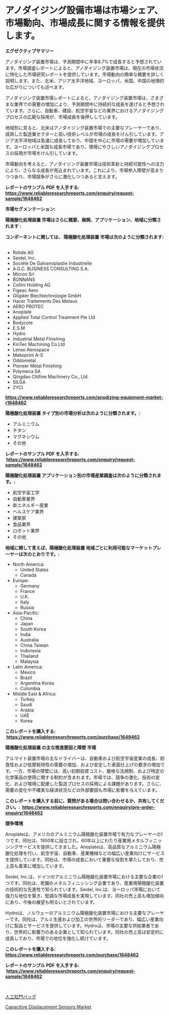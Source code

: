 <p><h1>アノダイジング設備市場は市場シェア、市場動向、市場成長に関する情報を提供します。</h1></p><p><strong>エグゼクティブサマリー</strong></p>
<p><p>アノダイジング装置市場は、予測期間中に年率8.7%で成長すると予想されています。市場調査レポートによると、アノダイジング装置市場は、現在の市場状況に特化した市場研究レポートを提供しています。市場動向の簡単な概要を詳しく説明します。また、北米、アジア太平洋地域、ヨーロッパ、米国、中国の地理的な広がりについても述べます。</p><p>アノダイジング装置市場レポートによると、アノダイジング装置市場は、さまざまな業界での需要の増加により、予測期間中に持続的な成長を遂げると予想されています。さらに、自動車、建設、航空宇宙などの業界におけるアノダイジングプロセスの広範な採用が、市場成長を後押ししています。</p><p>地域別に見ると、北米はアノダイジング装置市場での主要なプレーヤーであり、成熟した製造業セクターと高い技術レベルが市場の成長をけん引しています。アジア太平洋地域は急速に成長しており、中国を中心に市場の需要が増加しています。ヨーロッパと米国も成長市場であり、環境にやさしいアノダイジングプロセスの採用が市場をけん引しています。</p><p>市場動向を考えると、アノダイジング装置市場は技術革新と持続可能性への注力により、さらなる成長が見込まれています。これにより、市場参入障壁が高まりつつあり、市場競争がさらに激化しつつあると言えます。</p></p>
<p><strong>レポートのサンプル PDF を入手する: <a href="https://www.reliableresearchreports.com/enquiry/request-sample/1648462">https://www.reliableresearchreports.com/enquiry/request-sample/1648462</a></strong></p>
<p><strong>市場セグメンテーション:</strong></p>
<p><strong> 陽極酸化処理装置 市場はさらに概要、展開、アプリケーション、地域に分類されます :</strong></p>
<p><strong>コンポーネントに関しては、 陽極酸化処理装置 市場は次のように分類されます: &nbsp;</strong></p>
<p><ul><li>Rohde AG</li><li>Seidel, Inc.</li><li>Société De Galvanoplastie Industrielle</li><li>A.G.C. BUSINESS CONSULTING S.A.</li><li>Micron Srl</li><li>BONNANS</li><li>Collini Holding AG</li><li>Figeac Aero</li><li>Glüpker Blechtechnologie GmbH</li><li>Hacer Traitements Des Metaux</li><li>AERO PROTEC</li><li>Anoplate</li><li>Applied Total Control Treatment Pte Ltd</li><li>Bodycote</li><li>E.S.M</li><li>Hydro</li><li>Industrial Metal Finishing</li><li>KinTec Machining Co.Ltd</li><li>Lenso Aerospace</li><li>Mekoprint A-S</li><li>Oddometal</li><li>Pioneer Metal Finishing</li><li>Polymeca SA</li><li>Qingdao Chifine Machinery Co., Ltd.</li><li>SILGA</li><li>ZYCI</li></ul></p>
<p><strong><a href="https://www.reliableresearchreports.com/anodizing-equipment-market-r1648462">https://www.reliableresearchreports.com/anodizing-equipment-market-r1648462</a></strong></p>
<p><strong> 陽極酸化処理装置 タイプ別の市場分析は次のように分類されます。:</strong></p>
<p><ul><li>アルミニウム</li><li>チタン</li><li>マグネシウム</li><li>その他</li></ul></p>
<p><strong>レポートのサンプル PDF を入手する: &nbsp;<a href="https://www.reliableresearchreports.com/enquiry/request-sample/1648462">https://www.reliableresearchreports.com/enquiry/request-sample/1648462</a></strong></p>
<p><strong> 陽極酸化処理装置 アプリケーション別の市場産業調査は次のように分類されます。:</strong></p>
<p><ul><li>航空宇宙工学</li><li>自動車業界</li><li>新エネルギー産業</li><li>ヘルスケア業界</li><li>建築家</li><li>食品業界</li><li>ロボット業界</li><li>その他</li></ul></p>
<p><strong>地域に関して言えば、陽極酸化処理装置 地域ごとに利用可能なマーケットプレーヤーは次のとおりです。:</strong></p>
<p><ul>
    <li>
        North America:
        <ul>
            <li>United States</li>
            <li>Canada</li>
        </ul>
    </li>
    <li>
        Europe:
        <ul>
            <li>Germany</li>
            <li>France</li>
            <li>U.K.</li>
            <li>Italy</li>
            <li>Russia</li>
        </ul>
    </li>
    <li>
        Asia-Pacific:
        <ul>
            <li>China</li>
            <li>Japan</li>
            <li>South Korea</li>
            <li>India</li>
            <li>Australia</li>
            <li>China Taiwan</li>
            <li>Indonesia</li>
            <li>Thailand</li>
            <li>Malaysia</li>
        </ul>
    </li>
    <li>
        Latin America:
        <ul>
            <li>Mexico</li>
            <li>Brazil</li>
            <li>Argentina Korea</li>
            <li>Colombia</li>
        </ul>
    </li>
    <li>
        Middle East & Africa:
        <ul>
            <li>Turkey</li>
            <li>Saudi</li>
            <li>Arabia</li>
            <li>UAE</li>
            <li>Korea</li>
        </ul>
    </li>
    </ul></p>
<p><strong>このレポートを購入する: &nbsp;<a href="https://www.reliableresearchreports.com/purchase/1648462">https://www.reliableresearchreports.com/purchase/1648462</a></strong></p>
<p><strong>陽極酸化処理装置 の主な推進要因と障壁 市場</strong></p>
<p><p>アルマイト装置市場の主なドライバーは、自動車および航空宇宙産業の成長、耐食性および低摩耗特性の需要の増加、および安定した表面仕上げの要求の増加です。一方、市場の障壁には、高い初期投資コスト、厳格な法規制、および特定の化学薬品の使用に関する制約が含まれます。市場では、競争の激化、技術の変化、および環境に配慮した製造プロセスの採用による課題があります。さらに、需要の変化や不確実な経済状況などの外部要因も市場に影響を与えています。</p></p>
<p><strong>このレポートを購入する前に、質問がある場合は問い合わせるか、共有してください。:&nbsp; <a href="https://www.reliableresearchreports.com/enquiry/pre-order-enquiry/1648462">https://www.reliableresearchreports.com/enquiry/pre-order-enquiry/1648462</a></strong></p>
<p><strong>競争環境</strong></p>
<p><p>Anoplateは、アメリカのアルミニウム陽極酸化装置市場で有力なプレーヤーの1つです。同社は、1950年に設立され、60年以上にわたり産業用メタルフィニッシングサービスを提供してきました。Anoplateは、高品質なアルミニウム陽極酸化処理を行い、航空宇宙、自動車、産業機械などの幅広い産業向けにサービスを提供しています。同社は、市場の成長において重要な役割を果たしており、売上高も着実に増加しています。</p><p>Seidel, Inc.は、ドイツのアルミニウム陽極酸化装置市場における主要な企業の1つです。同社は、老舗のメタルフィニッシング企業であり、産業用陽極酸化装置の技術的な先進性で知られています。Seidel, Inc.は、ヨーロッパ市場において強力な地位を築き、堅調な市場成長を実現しています。同社の売上高も増加傾向にあり、今後の展望も明るいとされています。</p><p>Hydroは、ノルウェーのアルミニウム陽極酸化装置市場における主要なプレーヤーです。同社は、アルミ生産および加工の世界的リーダーであり、幅広い産業向けに製品とサービスを提供しています。Hydroは、市場の主要な供給業者であり、世界的に影響力のある企業として知られています。同社の売上高は安定的に成長しており、市場での地位を強化し続けています。</p></p>
<p><strong>このレポートを購入する: &nbsp; <a href="https://www.reliableresearchreports.com/purchase/1648462">https://www.reliableresearchreports.com/purchase/1648462</a></strong></p>
<p><strong>レポートのサンプル PDF を入手する: &nbsp;<a href="https://www.reliableresearchreports.com/enquiry/request-sample/1648462">https://www.reliableresearchreports.com/enquiry/request-sample/1648462</a></strong><strong></strong></p>
<p>&nbsp;</p>
<p><p><a href="https://github.com/mohamedbakry57/Market-Research-Report-List-3/blob/main/525352038554.md">人工肛門バッグ</a></p><p><a href="https://meowing-lemming-dd3.notion.site/Capacitive-Displacement-Sensors-Market-Trends-and-Market-Analysis-forecasted-for-period-2024-2031-89d1585b3950405eaa1c7ba2106685d0">Capacitive Displacement Sensors Market</a></p></p>